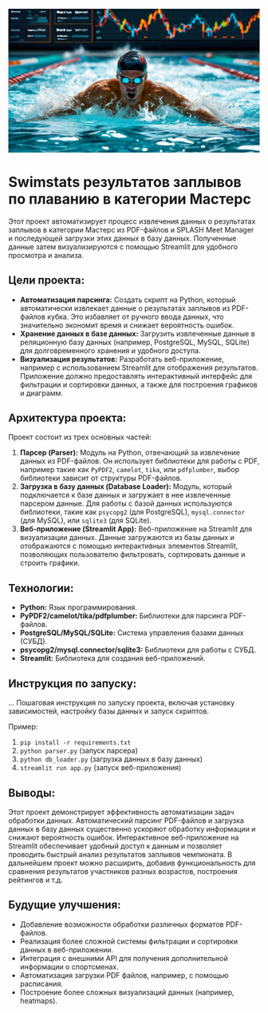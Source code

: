 ![Swimstats](SwimCup.jpg)
# Swimstats результатов заплывов по плаванию в категории Мастерс

Этот проект автоматизирует процесс извлечения данных о результатах заплывов в категории Мастерс из PDF-файлов и SPLASH Meet Manager и последующей загрузки этих данных в базу данных.  Полученные данные затем визуализируются с помощью Streamlit для удобного просмотра и анализа.

## Цели проекта:

* **Автоматизация парсинга:**  Создать скрипт на Python, который автоматически извлекает данные о результатах заплывов из PDF-файлов кубка.  Это избавляет от ручного ввода данных, что значительно экономит время и снижает вероятность ошибок.
* **Хранение данных в базе данных:**  Загрузить извлеченные данные в реляционную базу данных (например, PostgreSQL, MySQL, SQLite) для долговременного хранения и удобного доступа.
* **Визуализация результатов:**  Разработать веб-приложение, например с использованием Streamlit для отображения результатов.  Приложение должно предоставлять интерактивный интерфейс для фильтрации и сортировки данных, а также для построения графиков и диаграмм.

## Архитектура проекта:

Проект состоит из трех основных частей:

1. **Парсер (Parser):**  Модуль на Python, отвечающий за извлечение данных из PDF-файлов.  Он использует библиотеки для работы с PDF, например такие как `PyPDF2`, `camelot`, `tika`, или `pdfplumber`,  выбор библиотеки зависит от структуры PDF-файлов.
2. **Загрузка в базу данных (Database Loader):**  Модуль, который подключается к базе данных и загружает в нее извлеченные парсером данные.  Для работы с базой данных используются библиотеки, такие как `psycopg2` (для PostgreSQL), `mysql.connector` (для MySQL), или `sqlite3` (для SQLite).
3. **Веб-приложение (Streamlit App):**  Веб-приложение на Streamlit для визуализации данных.  Данные загружаются из базы данных и отображаются с помощью интерактивных элементов Streamlit, позволяющих пользователю фильтровать, сортировать данные и строить графики.

## Технологии:

* **Python:** Язык программирования.
* **PyPDF2/camelot/tika/pdfplumber:** Библиотеки для парсинга PDF-файлов.
* **PostgreSQL/MySQL/SQLite:** Система управления базами данных (СУБД).
* **psycopg2/mysql.connector/sqlite3:** Библиотеки для работы с СУБД.
* **Streamlit:** Библиотека для создания веб-приложений.

## Инструкция по запуску:

... Пошаговая инструкция по запуску проекта, включая установку зависимостей, настройку базы данных и запуск скриптов.

Пример:

1.  `pip install -r requirements.txt`
2.  `python parser.py`  (запуск парсера)
3.  `python db_loader.py` (загрузка данных в базу данных)
4.  `streamlit run app.py` (запуск веб-приложения)

## Выводы:

Этот проект демонстрирует эффективность автоматизации задач обработки данных.  Автоматический парсинг PDF-файлов и загрузка данных в базу данных существенно ускоряют обработку информации и снижают вероятность ошибок.  Интерактивное веб-приложение на Streamlit обеспечивает удобный доступ к данным и позволяет проводить быстрый анализ результатов заплывов чемпионата.  В дальнейшем проект можно расширить, добавив функциональность для сравнения результатов участников разных возрастов, построения рейтингов и т.д.


## Будущие улучшения:

* Добавление возможности обработки различных форматов PDF-файлов.
* Реализация более сложной системы фильтрации и сортировки данных в веб-приложении.
* Интеграция с внешними API для получения дополнительной информации о спортсменах.
* Автоматизация загрузки PDF файлов, например, с помощью расписания.
* Построение более сложных визуализаций данных (например, heatmaps).
